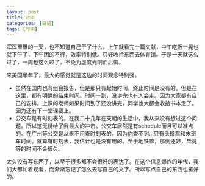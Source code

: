 ```yaml
---
layout: post
title: 时间
categories: [日记]
tags: [时间]
---
```


浑浑噩噩的一天，也不知道自己干了什么。上午就看完一篇文献，中午吃饭一晃也就下午了，下午困的不行，效率特别低。只好收拾东西去体育馆。于是一天就这么过了，一周也这么过了。不免为虚度光阴而后悔。

来美国半年了，最大的感觉就是这边的时间观念特别强。  

+ 虽然在国内也有组会报告，但是那只有起始时间，终止时间是没有的。但是在这里，都有明确的结束时间。时间一到，没讲完也有人会走。因为大家都有自己的安排。上课的老师如果时间到了还没讲完，同学也大都会收拾书本走了。因为还有下一堂课要上。
+ 公交车是有时刻表的。在我二十几年在天朝的生活中，我从来没有想过这个问题。所以这无疑给了我最大的冲击。公交车居然是有schedule而且可以准点的。在广州等公交是从来不用查时刻表的。因为你查不到…只有头班车和末班车时间。就算有时刻表，我估计也是没有用的。至于地铁嘛，那倒还好，毕竟等的时间不会很久。

太久没有写东西了，以至于很多都不会很好的表达了。在这个信息爆炸的年代，我们大都忙着观看，而渐渐忘记了怎么去写自己的文字。所以写点自己的东西也蛮好的。